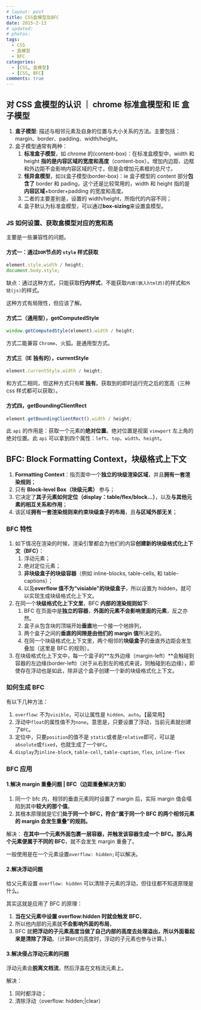 ```yaml
---
# layout: post
title: CSS盒模型及BFC
date: 2015-2-13
# updated:
# photos:
tags:
  - CSS
  - 盒模型
  - BFC
categories:
  - [CSS, 盒模型]
  - [CSS, BFC]
comments: true
---
```


## 对 CSS 盒模型的认识 ｜ chrome 标准盒模型和 IE 盒子模型

1. **盒子模型**: 描述与相邻元素及自身的位置与大小关系的方法。主要包括：margin、border、padding、width/height。
2. 盒子模型通常有两种：
   1. **标准盒子模型**，如 chrome 的(content-box)：在标准盒模型中，width 和 height **指的是内容区域的宽度和高度**（content-box）。增加内边距、边框和外边距不会影响内容区域的尺寸，但是会增加元素框的总尺寸。
   2. **怪异盒模型**，如`IE`盒子模型(border-box)：ie 盒子模型的 content 部分**包含了** border 和 pading，这个还是比较常用的，width 和 height 指的是**内容区域**+border+padding 的宽度和高度。
   3. 二者的主要差别是，设置的 width/height，所指代的内容不同；
   4. 盒子默认为标准盒模型，可以通过**box-sizing**来设置盒模型。

### JS 如何设置、获取盒模型对应的宽和高

主要是一些兼容性的问题。

#### 方式一：通过`DOM`节点的 `style` 样式获取

```js
element.style.width / height;
document.body.style;
```

缺点：通过这种方式，只能获取**行内样式**，不能获取`内嵌(嵌入html的)`的样式和`外链(js)`的样式。

这种方式有局限性，但应该了解。

#### 方式二（通用型），getComputedStyle

```js
window.getComputedStyle(element).width / height;
```

方式二能兼容 `Chrome`、火狐。是通用型方式。

#### 方式三（IE 独有的），currentStyle

```js
element.currentStyle.width / height;
```

和方式二相同，但这种方式只有**IE 独有**。获取到的即时运行完之后的宽高（三种 css 样式都可以获取）。

#### 方式四，getBoundingClientRect

```js
element.getBoundingClientRect().width / height;
```

此 `api` 的作用是：获取一个元素的**绝对位置**。绝对位置是视窗 `viewport` 左上角的绝对位置。此 `api` 可以拿到四个属性：`left`、`top`、`width`、`height`。

## BFC: Block Formatting Context，块级格式上下文

1. **Formatting Context**：指页面中一个**独立的块级渲染区域**，并且**拥有一套渲染规则**；
2. 只有 **Block-level Box（块级元素）** 参与；
3. 它决定了**其子元素如何定位（display：table/flex/block...）**，以及**与其他元素的相互关系和作用**；
4. 该区域**拥有一套渲染规则来约束块级盒子的布局**，且**与区域外部无关**；

### BFC 特性

1. 如下情况在渲染的时候，渲染引擎都会为他们的内容**创建新的块级格式化上下文（BFC）**：
   1. 浮动元素；
   2. 绝对定位元素；
   3. **非块级盒子的块级容器**（例如 inline-blocks, table-cells, 和 table-captions）；
   4. 以及**overflow 值不为“visiable”的块级盒子**，所以设置为 hidden，就可以实现生成块级格式化上下文。
2. 在同一个**块级格式化上下文里**，BFC **内部的渲染规则如下**:
   1. BFC 在页面中是**独立的容器**，**外面的元素不会影响里面的元素**，反之亦然。
   2. 盒子从包含块的顶端开始**垂直**地一个接一个地排列，
   3. 两个盒子之间的**垂直的间隙是由他们的 margin 值**所决定的。
   4. 在同一个块级格式化上下文里，两个相邻的**块级盒子**的垂直外边距会发生叠加（这里是 BFC 的规则）。
3. 在块级格式化上下文中，每一个盒子的**左外边缘（margin-left）**会触碰到容器的左边缘(border-left)（对于从右到左的格式来说，则触碰到右边缘），即使存在浮动也是如此，除非这个盒子创建一个新的块级格式化上下文。

### 如何生成 BFC

有以下几种方法：

1. `overflow`: 不为`visible`，可以让属性是 `hidden`、`auto`。【最常用】
2. 浮动中`float`的属性值不为`none`。意思是，只要设置了浮动，当前元素就创建了`BFC`。
3. 定位中，只要`position`的值不是 `static`或者是`relative`即可，可以是`absolute`或`fixed`，也就生成了一个`BFC`。
4. `display`为`inline-block`, `table-cell`, `table-caption`, `flex`, `inline-flex`

### BFC 应用

#### 1.解决 margin 重叠问题 | BFC（边距重叠解决方案）

1. 同一个 bfc 内，相邻的垂直元素同时设置了 margin 后，实际 margin 值会塌陷到其中**较大的那个值**。
2. 其根本原理就是它们**处于同一个 BFC，符合“属于同一个 BFC 的两个相邻元素的 margin 会发生重叠”的规则。**

解决： **在其中一个元素外面包裹一层容器，并触发该容器生成一个 BFC。那么两个元素便属于不同的 BFC**，就不会发生 margin 重叠了。

一般使用是在一个元素设置`overflow: hidden;`可以解决。

#### 2.解决浮动问题

给父元素设置 `overflow: hidden` 可以清除子元素的浮动，但往往都不知道原理是什么。

其实这就是应用了 BFC 的原理：

1. **当在父元素中设置 overflow:hidden 时就会触发 BFC**，
2. 所以他内部的元素就**不会影响外面的布局**，
3. BFC 就**把浮动的子元素高度当做了自己内部的高度去处理溢出，所以外面看起来是清除了浮动**。（计算`BFC`的高度时，浮动的子元素也参与计算。）

#### 3.解决侵占浮动元素的问题

浮动元素会**脱离文档流**，然后浮盖在文档流元素上。

解决：

1. 同时都浮动；
2. 清除浮动（overflow: hidden;|clear）
